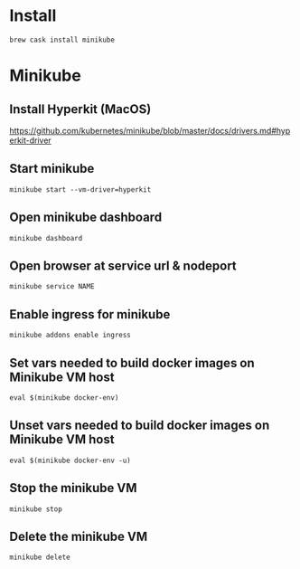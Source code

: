 # Install
```
brew cask install minikube
```

# Minikube
## Install Hyperkit (MacOS)
https://github.com/kubernetes/minikube/blob/master/docs/drivers.md#hyperkit-driver

## Start minikube
```
minikube start --vm-driver=hyperkit
```

## Open minikube dashboard
```
minikube dashboard
```

## Open browser at service url & nodeport
```
minikube service NAME
```

## Enable ingress for minikube
```
minikube addons enable ingress
```

## Set vars needed to build docker images on Minikube VM host
```
eval $(minikube docker-env)
```

## Unset vars needed to build docker images on Minikube VM host
```
eval $(minikube docker-env -u)
```

## Stop the minikube VM
```
minikube stop
```

## Delete the minikube VM
```
minikube delete
```
